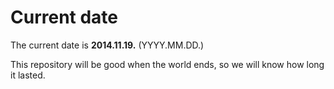 # Current date

The current date is **2014.11.19.** (YYYY.MM.DD.)

This repository will be good when the world ends, so we will know how long it lasted.